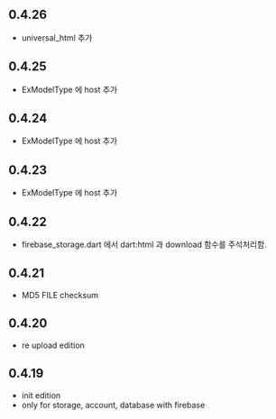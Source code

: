 ## 0.4.26
- universal_html 추가
## 0.4.25
- ExModelType 에 host 추가
## 0.4.24
- ExModelType 에 host 추가
## 0.4.23
- ExModelType 에 host 추가
## 0.4.22
- firebase_storage.dart 에서 dart:html 과 download 함수를 주석처리함.
## 0.4.21
- MD5 FILE checksum
## 0.4.20
- re upload edition
## 0.4.19
- init edition
- only for storage, account, database with firebase
